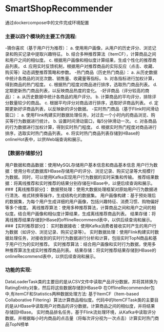 # SmartShopRecommender
通过dockercompose中的文件完成环境配置

### 主要以四个模块的主要工作流程:
-猜你喜欢（基于用户行为推荐）：
a. 使用用户画像，从用户的历史评分、浏览记录和购买记录中提取兴趣特征。
b. 结合多种推荐算法（ItemCF），计算商品之间和用户之间的相似度。
c. 根据用户画像和相似度计算结果，生成个性化的推荐商品列表。
d. 应用实时反馈机制，根据用户对推荐商品的实际反应（点击、收藏、购买等）动态调整推荐策略和参数。
-热门商品（历史热门商品）：
a. 从历史数据中统计各商品的浏览次数、销售量、收藏量等指标。
b. 对各指标进行加权计算，得到商品的热门程度。
c. 根据热门程度对商品进行排序，选取热门商品列表。
d. 定期更新热门商品列表，以反映商品热度的变化。
-好评商品（评分较高的商品）：
a. 从历史数据中统计各商品的用户评分。
b. 计算商品的平均评分，排除评分数量较少的商品。
c. 根据平均评分对商品进行排序，选取好评商品列表。
d. 定期更新好评商品列表，以反映新的评分数据。
-实时热门商品（基于Flink时间滑动窗口）：
a. 使用Flink构建实时数据处理任务，对过去一个小时内的商品浏览、购买等行为数据进行统计。
b. 设置时间滑动窗口，每5分钟滑动一次。
c. 对各商品的行为数据进行加权计算，得到实时热门程度。
d. 根据实时热门程度对商品进行排序，选取实时热门商品列表。
e. 将实时热门商品列表存储到HBase的onlineHot表中，以供Web端查询和展示。

### 【数据存储部分】
用户数据和商品数据：使用MySQL存储用户基本信息和商品基本信息
用户行为数据：使用分布式数据库HBase存储用户的评分、浏览记录、购买记录等大规模行为数据。同时，可以使用Kafka实现用户行为数据的实时采集和传输。
推荐结果数据：将离线推荐和实时推荐的结果分别存储在HBase中，以便后续查询和展示。
###【离线推荐部分】：
数据预处理：使用大数据处理框架对原始用户行为数据进行清洗、格式转换等操作，生成结构化的数据集。
用户画像构建：基于预处理后的数据集，为每个用户生成详细的用户画像，包括兴趣特征、消费习惯、购物偏好等多个维度。
离线推荐算法：使用多种推荐算法，计算商品之间和用户之间的相似度。结合用户画像和相似度计算结果，生成离线推荐商品列表。
结果存储：将离线推荐结果存储到HBase的offlineRecommend表中，以供后续查询和展示。
###【实时推荐部分】：
实时数据接收：使用Kafka消费者接收实时产生的用户行为数据（如评分、浏览记录、购买记录等）。
实时数据处理：使用Flink构建实时数据处理任务，对接收到的实时行为数据进行分析和计算，包括实时TopN商品和基于用户行为的实时推荐。
实时推荐算法：结合用户画像和实时行为数据，使用多种推荐算法生成实时推荐商品列表。
结果存储：将实时推荐结果存储到HBase的onlineRecommend表中，以供后续查询和展示。

### 功能的实现:
DataLoaderTask类的主要目的是从CSV文件中读取产品评分数据，并将其转换为RatingEntity对象，然后将这些数据存储到HBase中
在OfflineRecommender包中,有itemCF和Statistics两种数据处理方法:
基于ItemCF（Item-based Collaborative Filtering）算法计算商品相似度。代码中的ItemCFTask类的主要目的是从HBase中读取用户对商品的评分数据，计算商品之间的相似度，并将结果存储回HBase。
实时商品排名任务，基于Flink流处理环境，从Kafka中读取评分数据，并根据每小时内商品的点击量（将每次评分视为一次点击）计算实时热门商品TopN榜单
